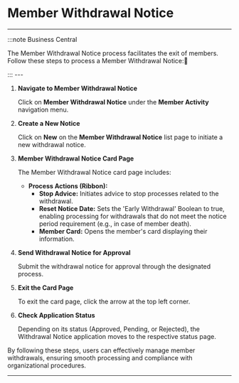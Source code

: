 # Member Withdrawal Notice
---
:::note Business Central
<div class="container">
    <div class="custom-note">
        <p>The Member Withdrawal Notice process facilitates the exit of members. Follow these steps to process a Member Withdrawal Notice:🤗</p>
    </div>
</div>
:::
---

1. **Navigate to Member Withdrawal Notice**

   Click on **Member Withdrawal Notice** under the **Member Activity** navigation menu.

2. **Create a New Notice**

   Click on **New** on the **Member Withdrawal Notice** list page to initiate a new withdrawal notice.

3. **Member Withdrawal Notice Card Page**

   The Member Withdrawal Notice card page includes:

   - **Process Actions (Ribbon):**
     - **Stop Advice:** Initiates advice to stop processes related to the withdrawal.
     - **Reset Notice Date:** Sets the 'Early Withdrawal' Boolean to true, enabling processing for withdrawals that do not meet the notice period requirement (e.g., in case of member death).
     - **Member Card:** Opens the member's card displaying their information.

   <!-- ![Member Withdrawal Notice Card Page](./screenshots/withdrawal_notice_card.png) -->

4. **Send Withdrawal Notice for Approval**

   Submit the withdrawal notice for approval through the designated process.

5. **Exit the Card Page**

   To exit the card page, click the arrow at the top left corner.

6. **Check Application Status**

   Depending on its status (Approved, Pending, or Rejected), the Withdrawal Notice application moves to the respective status page.

By following these steps, users can effectively manage member withdrawals, ensuring smooth processing and compliance with organizational procedures.

---

